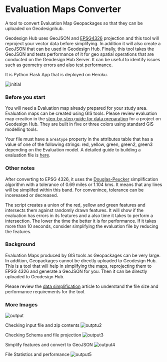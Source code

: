 # Evaluation Maps Converter

A tool to convert Evaluation Map Geopackages so that they can be uploaded on Geodesignhub.

Geodesign Hub uses GeoJSON and [EPSG4326](http://espg.io/4326) projection and this tool will reproject your vector data before simplifying. In addition it will also create a GeoJSON that can be used in Geodesign Hub. Finally, this tool takes the GeoJSON and tests performance of it for geo spatial operations that are conducted on the Geodesign Hub Server. It can be useful to identify issues such as geometry errors and also test performance. 

It is Python Flask App that is deployed on Heroku.

![initial](https://i.imgur.com/OgzcM6F.png) 

### Before you start
You will need a Evaluation map already prepared for your study area. Evaluation maps can be created using GIS tools. Please review evaluation map creation in the [step-by-step guide for data preparation](https://community.geodesignhub.com/t/step-by-step-guide-to-setting-up-data-for-your-project/45) for a project on Geodesign Hub. They are built in five or three colors using standard GIS modelling tools. 

Your file must have a ```areatype``` property in the attributes table that has a value of one of the following strings: red, yellow, green, green2, green3 depending on the Evaluation model. A detailed guide to building a evaluation file is [here](https://community.geodesignhub.com/t/making-evaluation-maps/62). 

 
### Other notes
After converting to EPSG 4326, it uses the [Douglas-Peucker](https://en.wikipedia.org/wiki/Ramer%E2%80%93Douglas%E2%80%93Peucker_algorithm) simplification algorithm with a tolerance of 0.69 miles or 1.104 kms. It means that any lines will be simplifed within this band. For convenince, tolerance can be incereased or decreased. 

The script creates a union of the red, yellow and green features and intersects them against randomly drawn features. It will show if the evaluation has errors in its features and a also time it takes to perform a intersection. The lower the time the better it is for performance. If it takes more than 10 seconds, consider simplifying the evaluation file by reducing the features. 


### Background
Evaluation Maps produced by GIS tools as Geopackages can be very large. In addition, Geopackages cannot be directly uploaded to Geodesign Hub. This is a tool that will help in simplifying the maps, reprojecting them to EPSG 4326 and generate a GeoJSON for you. Then it can be directly uploaded to Geodesign Hub.

Please review the [data simplification](https://community.geodesignhub.com/t/simplifying-gis-maps-and-features/47) article to understand the file size and performance requirements for the tool.

### More Images

![output](https://i.imgur.com/gcY8R34.png)

Checking input file and zip contents
![outptu2](https://i.imgur.com/spe1zS8.png)

Checking Schema and file projection
![output3](https://i.imgur.com/spUlp7G.png)

Simplify features and convert to GeoJSON
![output4](https://i.imgur.com/bieYjws.png)

File Statistics and performance
![output5](https://i.imgur.com/NQ4ahzs.png)
